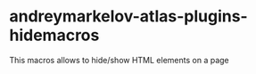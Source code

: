 andreymarkelov-atlas-plugins-hidemacros
=======================================

This macros allows to hide/show HTML elements on a page
